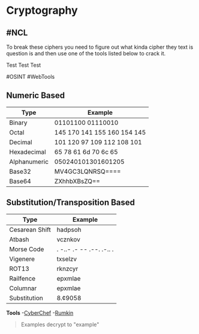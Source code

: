 # Cryptography 
#NCL
---
To break these ciphers you need to figure out what kinda cipher they text is question is and then use one of the tools listed below to crack it.

Test Test Test

#OSINT
#WebTools

## Numeric Based
| Type      | Example |
| ----------- | ----------- |
| Binary      | 01101100 01110010      |
| Octal      | 145 170 141 155 160 154 145       |
| Decimal      | 101 120 97 109 112 108 101       |
| Hexadecimal      | 65 78 61 6d 70 6c 65       |
| Alphanumeric      | 050240101301601205       |
| Base32      | MV4GC3LQNRSQ====       |
| Base64      | ZXhhbXBsZQ==       |

## Substitution/Transposition Based
| Type      | Example |
| ----------- | ----------- |
| Cesarean Shift      | hadpsoh      |
| Atbash      | vcznkov       |
| Morse Code      | . -..- .- -- .--. .-.. .       |
| Vigenere      | txselzv       |
| ROT13      | rknzcyr       |
| Railfence      | epxmlae       |
| Columnar      | epxmlae       |
| Substitution      | 8.¢9058       |

**Tools**
-[CyberChef](https://gchq.github.io/CyberChef/)
-[Rumkin](http://rumkin.com/tools/cipher/)

> Examples decrypt to "example"
